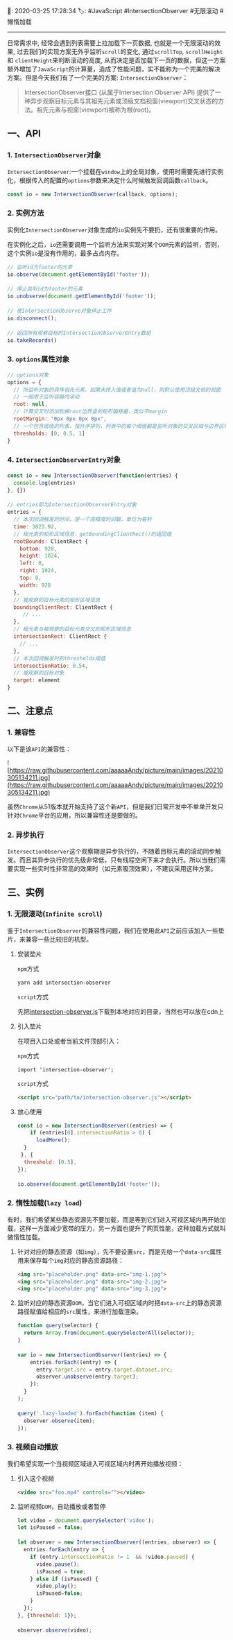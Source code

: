 📆: 2020-03-25 17:28:34
🏷: #JavaScript #IntersectionObserver #无限滚动 #懒惰加载
***

日常需求中, 经常会遇到列表需要上拉加载下一页数据, 也就是一个无限滚动的效果, 过去我们的实现方案无外乎监听`scroll`的变化, 通过`scrollTop`, `scrollHeight`和 `clientHeight`来判断滚动的高度, 从而决定是否加载下一页的数据，但这一方案额外增加了`JavaScript`的计算量，造成了性能问题，实不能称为一个完美的解决方案。但是今天我们有了一个完美的方案: `IntersectionObserver`：

> IntersectionObserver接口 (从属于Intersection Observer API) 提供了一种异步观察目标元素与其祖先元素或顶级文档视窗(viewport)交叉状态的方法。祖先元素与视窗(viewport)被称为根(root)。

## 一、API

### 1. `IntersectionObserver`对象

`IntersectionObserver`:一个挂载在`window`上的全局对象，使用时需要先进行实例化，根据传入的配置的`options`参数来决定什么时候触发回调函数`callback`。

```jsx
const io = new IntersectionObserver(callback, options);
```

### 2. 实例方法

实例化`IntersectionObserver`对象生成的`io`实例先不要扔，还有很重要的作用。

在实例化之后，`io`还需要调用一个监听方法来实现对某个`DOM`元素的监听，否则，这个实例`io`是没有作用的，最多占点内存。

```jsx
// 监听id为footer的元素
io.observe(document.getElementById('footer'));

// 停止监听id为footer的元素
io.unobserve(document.getElementById('footer'));

// 使IntersectionObserve对象停止工作
io.disconnect();

// 返回所有观察目标的IntersectionObserverEntry数组
io.takeRecords()
```

### 3. `options`属性对象

```jsx
// options对象
options = {
  // 所监听对象的具体祖先元素。如果未传入值或者值为null，则默认使用顶级文档的视窗
  // 一般用于监听容器内滚动
  root: null,
  // 计算交叉时添加到根root边界盒的矩形偏移量，类似于margin
  rootMargin: "0px 0px 0px 0px",
  // 一个包含阈值的列表，按升序排列，列表中的每个阈值都是监听对象的交叉区域与边界区域的比率。当达到该阈值时就会触发callback，如果构造器未传入值，则默认值为0
  thresholds: [0, 0.5, 1]
}
```

### 4. `IntersectionObserverEntry`对象

```jsx
const io = new IntersectionObserver(function(entries) {
  console.log(entries)
}, {})

// entries即为IntersectionObserverEntry对象
entries = {
  // 本次回调触发的时间，是一个高精度时间戳，单位为毫秒
  time: 3823.92,
  // 根元素的矩形区域信息，getBoundingClientRect()的返回值
  rootBounds: ClientRect {
    bottom: 920,
    height: 1024,
    left: 0,
    right: 1024,
    top: 0,
    width: 920
  },
  // 被观察的目标元素的矩形区域信息
  boundingClientRect: ClientRect {
     // ...
  },
  // 根元素与被观察的目标元素交叉的矩形区域信息
  intersectionRect: ClientRect {
    // ...
  },
  // 本次回调触发时的thresholds阈值
  intersectionRatio: 0.54,
  // 被观察的目标对象
  target: element
}
```

## 二、注意点

### 1. 兼容性

以下是该`API`的兼容性：

![https://raw.githubusercontent.com/aaaaaAndy/picture/main/images/20210305134211.jpg](https://raw.githubusercontent.com/aaaaaAndy/picture/main/images/20210305134211.jpg)

虽然`Chrome`从51版本就开始支持了这个新`API`，但是我们日常开发中不单单开发只针对`Chrome`平台的应用，所以兼容性还是要做的。

### 2. 异步执行

`IntersectionObserver`这个观察期是异步执行的，不随着目标元素的滚动同步触发。而且其异步执行的优先级非常低，只有线程空闲下来才会执行。所以当我们需要实现一些实时性非常高的效果时（如元素吸顶效果），不建议采用这种方案。

## 三、实例

### 1. 无限滚动(`Infinite scroll`)

鉴于`IntersectionObserver`的兼容性问题，我们在使用此`API`之前应该加入一些垫片，来兼容一些比较旧的机型。

1. 安装垫片

   `npm`方式

    ```bash
    yarn add intersection-observer
    ```

   `script`方式

   先把[intersection-observer.js](https://github.com/w3c/IntersectionObserver/blob/main/polyfill/intersection-observer.js)下载到本地对应的目录，当然也可以放在cdn上

2. 引入垫片

   在项目入口处或者当前文件顶部引入：

   `npm`方式

    ```
    import 'intersection-observer';
    ```

   `script`方式

    ```html
    <script src="path/to/intersection-observer.js"></script>
    ```

3. 放心使用

    ```jsx
    const io = new IntersectionObserver((entries) => {
    	if (entries[0].intersectionRatio > 0) {
    	  loadMore();
      }
     }, {
      threshold: [0.5],
    });
    
    io.observe(document.getElementById('footer'));
    ```


### 2. 惰性加载(`lazy load`)

有时，我们希望某些静态资源先不要加载，而是等到它们进入可视区域内再开始加载，这样一方面减少宽带的压力，另一方面也提升了网页性能，这种加载方式就叫做惰性加载。

1. 针对对应的静态资源（如`img`），先不要设置`src`，而是先给一个`data-src`属性用来保存每个`img`对应的静态资源路径：

    ```html
    <img src="placeholder.png" data-src="img-1.jpg">
    <img src="placeholder.png" data-src="img-2.jpg">
    <img src="placeholder.png" data-src="img-3.jpg">
    ```

2. 监听对应的静态资源`DOM`，当它们进入可视区域内时把`data-src`上的静态资源路径赋值给相应的`src`属性，来进行加载渲染。

    ```jsx
    function query(selector) {
      return Array.from(document.querySelectorAll(selector));
    }
    
    var io = new IntersectionObserver((entries) => {
        entries.forEach((entry) => {
          entry.target.src = entry.target.dataset.src;
          observer.unobserve(entry.target);
        });
      }
    );
    
    query('.lazy-loaded').forEach(function (item) {
      observer.observe(item);
    });
    ```


### 3. 视频自动播放

我们希望实现一个当视频区域进入可视区域内时再开始播放视频：

1. 引入这个视频

    ```html
    <video src="foo.mp4" controls=""></video>
    ```

2. 监听视频`DOM`，自动播放或者暂停

    ```jsx
    let video = document.querySelector('video');
    let isPaused = false;
    
    let observer = new IntersectionObserver((entries, observer) => {
      entries.forEach(entry => {
        if (entry.intersectionRatio != 1  && !video.paused) {
          video.pause();
          isPaused = true;
        } else if (isPaused) {
          video.play();
          isPaused=false;
        }
      });
    }, {threshold: 1});
    
    observer.observe(video);
    ```

<!-- more -->
